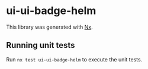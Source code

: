 # ui-ui-badge-helm

This library was generated with [Nx](https://nx.dev).

## Running unit tests

Run `nx test ui-ui-badge-helm` to execute the unit tests.
